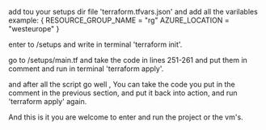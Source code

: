 add tou your setups dir file 'terraform.tfvars.json' and add all the varilables example: { RESOURCE_GROUP_NAME = "rg" AZURE_LOCATION = "westeurope" }

enter to /setups and write in terminal 'terraform init'.

go to /setups/main.tf and take the code in lines 251-261 and put them in comment and run in terminal 'terraform apply'.

and after all the script go well , You can take the code you put in the comment in the previous section, and put it back into action, and run 'terraform apply' again.

And this is it you are welcome to enter and run the project or the vm's.
